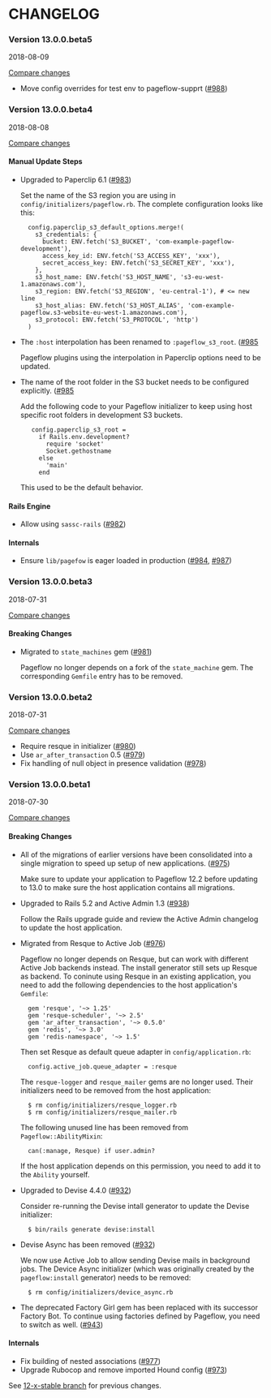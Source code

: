 # CHANGELOG

### Version 13.0.0.beta5

2018-08-09

[Compare changes](https://github.com/codevise/pageflow/compare/v13.0.0.beta4...v13.0.0.beta5)

- Move config overrides for test env to pageflow-supprt
  ([#988](https://github.com/codevise/pageflow/pull/988))

### Version 13.0.0.beta4

2018-08-08

[Compare changes](https://github.com/codevise/pageflow/compare/v13.0.0.beta3...v13.0.0.beta4)

#### Manual Update Steps

- Upgraded to Paperclip 6.1
  ([#983](https://github.com/codevise/pageflow/pull/983))

  Set the name of the S3 region you are using in
  `config/initializers/pageflow.rb`. The complete configuration looks
  like this:

        config.paperclip_s3_default_options.merge!(
          s3_credentials: {
            bucket: ENV.fetch('S3_BUCKET', 'com-example-pageflow-development'),
            access_key_id: ENV.fetch('S3_ACCESS_KEY', 'xxx'),
            secret_access_key: ENV.fetch('S3_SECRET_KEY', 'xxx'),
          },
          s3_host_name: ENV.fetch('S3_HOST_NAME', 's3-eu-west-1.amazonaws.com'),
          s3_region: ENV.fetch('S3_REGION', 'eu-central-1'), # <= new line
          s3_host_alias: ENV.fetch('S3_HOST_ALIAS', 'com-example-pageflow.s3-website-eu-west-1.amazonaws.com'),
          s3_protocol: ENV.fetch('S3_PROTOCOL', 'http')
        )

- The `:host` interpolation has been renamed to `:pageflow_s3_root`.
  ([#985](https://github.com/codevise/pageflow/pull/985)

  Pageflow plugins using the interpolation in Paperclip options need
  to be updated.

- The name of the root folder in the S3 bucket needs to be configured
  explicitly.
  ([#985](https://github.com/codevise/pageflow/pull/985)

  Add the following code to your Pageflow initializer to keep using
  host specific root folders in development S3 buckets.

         config.paperclip_s3_root =
           if Rails.env.development?
             require 'socket'
             Socket.gethostname
           else
             'main'
           end

  This used to be the default behavior.

#### Rails Engine

- Allow using `sassc-rails`
  ([#982](https://github.com/codevise/pageflow/pull/982))

#### Internals

- Ensure `lib/pagefow` is eager loaded in production
  ([#984](https://github.com/codevise/pageflow/pull/984),
   [#987](https://github.com/codevise/pageflow/pull/987))

### Version 13.0.0.beta3

2018-07-31

[Compare changes](https://github.com/codevise/pageflow/compare/v13.0.0.beta2...v13.0.0.beta3)

#### Breaking Changes

- Migrated to `state_machines` gem
  ([#981](https://github.com/codevise/pageflow/pull/981))

  Pageflow no longer depends on a fork of the `state_machine` gem. The
  corresponding `Gemfile` entry has to be removed.

### Version 13.0.0.beta2

2018-07-31

[Compare changes](https://github.com/codevise/pageflow/compare/v13.0.0.beta1...v13.0.0.beta2)

- Require resque in initializer
  ([#980](https://github.com/codevise/pageflow/pull/980))
- Use `ar_after_transaction` 0.5
  ([#979](https://github.com/codevise/pageflow/pull/979))
- Fix handling of null object in presence validation
  ([#978](https://github.com/codevise/pageflow/pull/978))

### Version 13.0.0.beta1

2018-07-30

[Compare changes](https://github.com/codevise/pageflow/compare/12-x-stable...v13.0.0.beta1)

#### Breaking Changes

- All of the migrations of earlier versions have been consolidated
  into a single migration to speed up setup of new applications.
  ([#975](https://github.com/codevise/pageflow/pull/975))

  Make sure to update your application to Pageflow 12.2 before
  updating to 13.0 to make sure the host application contains all
  migrations.

- Upgraded to Rails 5.2 and Active Admin 1.3
  ([#938](https://github.com/codevise/pageflow/pull/938))

  Follow the Rails upgrade guide and review the Active Admin changelog
  to update the host application.

- Migrated from Resque to Active Job
  ([#976](https://github.com/codevise/pageflow/pull/976))

  Pageflow no longer depends on Resque, but can work with different
  Active Job backends instead. The install generator still sets up
  Resque as backend. To coninute using Resque in an existing
  application, you need to add the following dependencies to the host
  application's `Gemfile`:

        gem 'resque', '~> 1.25'
        gem 'resque-scheduler', '~> 2.5'
        gem 'ar_after_transaction', '~> 0.5.0'
        gem 'redis', '~> 3.0'
        gem 'redis-namespace', '~> 1.5'

  Then set Resque as default queue adapter in `config/application.rb`:

        config.active_job.queue_adapter = :resque

  The `resque-logger` and `resque_mailer` gems are no longer
  used. Their initializers need to be removed from the host
  application:

        $ rm config/initializers/resque_logger.rb
        $ rm config/initializers/resque_mailer.rb

  The following unused line has been removed from
  `Pageflow::AbilityMixin`:

        can(:manage, Resque) if user.admin?

  If the host application depends on this permission, you need to add
  it to the `Ability` yourself.

- Upgraded to Devise 4.4.0
  ([#932](https://github.com/codevise/pageflow/pull/932))

  Consider re-running the Devise intall generator to update the Devise
  initializer:

        $ bin/rails generate devise:install

- Devise Async has been removed
  ([#932](https://github.com/codevise/pageflow/pull/932))

  We now use Active Job to allow sending Devise mails in background
  jobs. The Device Async initializer (which was originally created by
  the `pageflow:install` generator) needs to be removed:

        $ rm config/initializers/device_async.rb

- The deprecated Factory Girl gem has been replaced with its successor
  Factory Bot. To continue using factories defined by Pageflow, you
  need to switch as well.
  ([#943](https://github.com/codevise/pageflow/pull/943))

#### Internals

- Fix building of nested associations
  ([#977](https://github.com/codevise/pageflow/pull/977))
- Upgrade Rubocop and remove imported Hound config
  ([#973](https://github.com/codevise/pageflow/pull/973))

See
[12-x-stable branch](https://github.com/codevise/pageflow/blob/12-x-stable/CHANGELOG.md)
for previous changes.
